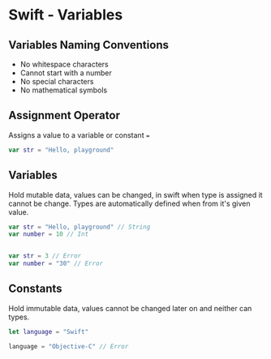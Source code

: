 # Swift - Variables


## Variables Naming Conventions

- No whitespace characters
- Cannot start with a number
- No special characters
- No mathematical symbols

## Assignment Operator
Assigns a value to a variable or constant `=`

```swift
var str = "Hello, playground"
```

## Variables
Hold mutable data, values can be changed, in swift when type is assigned it cannot be change. Types are automatically defined when from it's given value.


```swift
var str = "Hello, playground" // String
var number = 10 // Int


var str = 3 // Error
var number = "30" // Error
```

## Constants
Hold immutable data, values cannot be changed later on and neither can types.

```swift
let language = "Swift"

language = "Objective-C" // Error
```
